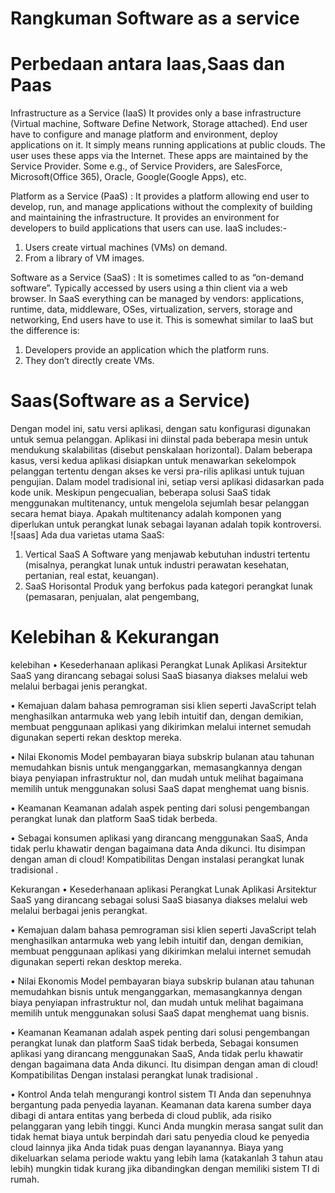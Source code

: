 # Rangkuman Software as a service

# Perbedaan antara Iaas,Saas dan Paas
Infrastructure as a Service (IaaS) 
  It provides only a base infrastructure (Virtual machine, Software Define Network, Storage attached). End user have to configure and manage platform and environment, deploy applications on it. It simply means running applications at public clouds. The user uses these apps via the Internet. These apps are maintained by the Service Provider. Some e.g., of Service Providers, are SalesForce, Microsoft(Office 365), Oracle, Google(Google Apps), etc.

Platform as a Service (PaaS) :
It provides a platform allowing end user to develop, run, and manage applications without the complexity of building and maintaining the infrastructure. It provides an environment for developers to build applications that users can use. IaaS includes:-
1.	Users create virtual machines (VMs) on demand.
2.	From a library of VM images.

Software as a Service (SaaS) : It is sometimes called to as “on-demand software”. Typically accessed by users using a thin client via a web browser. In SaaS everything can be managed by vendors: applications, runtime, data, middleware, OSes, virtualization, servers, storage and networking, End users have to use it. This is somewhat similar to IaaS but the difference is:
1.	Developers provide an application which the platform runs.
2.	They don’t directly create VMs.

# Saas(Software as a Service)
Dengan model ini, satu versi aplikasi, dengan satu konfigurasi digunakan untuk semua pelanggan. Aplikasi ini diinstal pada beberapa mesin untuk mendukung skalabilitas (disebut penskalaan horizontal). Dalam beberapa kasus, versi kedua aplikasi disiapkan untuk menawarkan sekelompok pelanggan tertentu dengan akses ke versi pra-rilis aplikasi untuk tujuan pengujian. Dalam model tradisional ini, setiap versi aplikasi didasarkan pada kode unik. Meskipun pengecualian, beberapa solusi SaaS tidak menggunakan multitenancy, untuk mengelola sejumlah besar pelanggan secara hemat biaya. Apakah multitenancy adalah komponen yang diperlukan untuk perangkat lunak sebagai layanan adalah topik kontroversi. 
 ![saas]
 Ada dua varietas utama SaaS: 
1.	Vertical SaaS A Software yang menjawab kebutuhan industri tertentu (misalnya, perangkat lunak untuk industri perawatan kesehatan, pertanian, real estat, keuangan). 
2.	SaaS Horisontal Produk yang berfokus pada kategori perangkat lunak (pemasaran, penjualan, alat pengembang,


# Kelebihan & Kekurangan
kelebihan
•	Kesederhanaan aplikasi Perangkat Lunak Aplikasi Arsitektur SaaS yang dirancang sebagai solusi SaaS biasanya diakses melalui web melalui berbagai jenis perangkat. 

•	Kemajuan dalam bahasa pemrograman sisi klien seperti JavaScript telah menghasilkan antarmuka web yang lebih intuitif dan, dengan demikian, membuat penggunaan aplikasi yang dikirimkan melalui internet semudah digunakan seperti rekan desktop mereka. 

•	Nilai Ekonomis Model pembayaran biaya subskrip bulanan atau tahunan memudahkan bisnis untuk menganggarkan, memasangkannya dengan biaya penyiapan infrastruktur nol, dan mudah untuk melihat bagaimana memilih untuk menggunakan solusi SaaS dapat menghemat uang bisnis. 

•	Keamanan Keamanan adalah aspek penting dari solusi pengembangan perangkat lunak dan platform SaaS tidak berbeda.  

•	Sebagai konsumen aplikasi yang dirancang menggunakan SaaS, Anda tidak perlu khawatir dengan bagaimana data Anda dikunci.  Itu disimpan dengan aman di cloud! Kompatibilitas Dengan instalasi perangkat lunak tradisional .

Kekurangan
•	Kesederhanaan aplikasi Perangkat Lunak Aplikasi Arsitektur SaaS yang dirancang sebagai solusi SaaS biasanya diakses melalui web melalui berbagai jenis perangkat. 

•	Kemajuan dalam bahasa pemrograman sisi klien seperti JavaScript telah menghasilkan antarmuka web yang lebih intuitif dan, dengan demikian, membuat penggunaan aplikasi yang dikirimkan melalui internet semudah digunakan seperti rekan desktop mereka. 

•	Nilai Ekonomis Model pembayaran biaya subskrip bulanan atau tahunan memudahkan bisnis untuk menganggarkan, memasangkannya dengan biaya penyiapan infrastruktur nol, dan mudah untuk melihat bagaimana memilih untuk menggunakan solusi SaaS dapat menghemat uang bisnis. 

•	Keamanan Keamanan adalah aspek penting dari solusi pengembangan perangkat lunak dan platform SaaS tidak berbeda, Sebagai konsumen aplikasi yang dirancang menggunakan SaaS, Anda tidak perlu khawatir dengan bagaimana data Anda dikunci.  Itu disimpan dengan aman di cloud! Kompatibilitas Dengan instalasi perangkat lunak tradisional .

•	Kontrol Anda telah mengurangi kontrol sistem TI Anda dan sepenuhnya bergantung pada penyedia layanan. Keamanan data karena sumber daya dibagi di antara entitas yang berbeda di cloud publik, ada risiko pelanggaran yang lebih tinggi. Kunci Anda mungkin merasa sangat sulit dan tidak hemat biaya untuk berpindah dari satu penyedia cloud ke penyedia cloud lainnya jika Anda tidak puas dengan layanannya. Biaya yang dikeluarkan selama periode waktu yang lebih lama (katakanlah 3 tahun atau lebih) mungkin tidak kurang jika dibandingkan dengan memiliki sistem TI di rumah.
